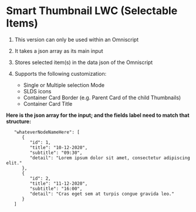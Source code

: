 # Smart Thumbnail LWC (Selectable Items)

1. This version can only be used within an Omniscript
2. It takes a json array as its main input
3. Stores selected item(s) in the data json of the Omniscript
4. Supports the following customization:

   + Single or Multiple selection Mode
   + SLDS icons
   + Container Card Border (e.g. Parent Card of the child Thumbnails)
   + Container Card Title

**Here is the json array for the input; and the fields label need to match that structure:**
```
   "whateverNodeNameHere": [
      {
         "id": 1,
         "title": "10-12-2020",
         "subtitle": "09:30",
         "detail": "Lorem ipsum dolor sit amet, consectetur adipiscing elit."
      },
      {
         "id": 2,
         "title": "11-12-2020",
         "subtitle": "16:00",
         "detail": "Cras eget sem at turpis congue gravida leo."
      }
   ]
```
